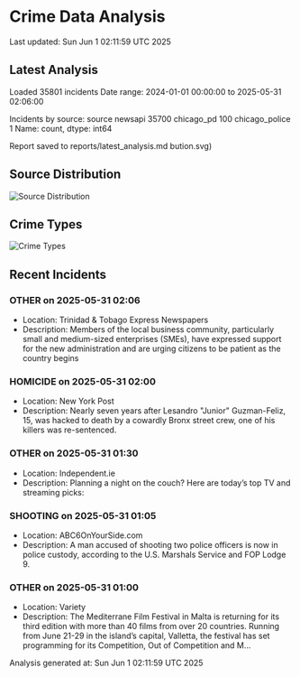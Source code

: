 # Crime Data Analysis
Last updated: Sun Jun  1 02:11:59 UTC 2025

## Latest Analysis

Loaded 35801 incidents
Date range: 2024-01-01 00:00:00 to 2025-05-31 02:06:00

Incidents by source:
source
newsapi           35700
chicago_pd          100
chicago_police        1
Name: count, dtype: int64

Report saved to reports/latest_analysis.md
bution.svg)

## Source Distribution
![Source Distribution](images/source_distribution.svg)

## Crime Types
![Crime Types](images/crime_types.svg)

## Recent Incidents

### OTHER on 2025-05-31 02:06
- Location: Trinidad & Tobago Express Newspapers
- Description: Members of the local business community, particularly small and medium-sized enterprises (SMEs), have expressed support for the new administration and are urging citizens to be patient as the country begins


### HOMICIDE on 2025-05-31 02:00
- Location: New York Post
- Description: Nearly seven years after Lesandro "Junior" Guzman-Feliz, 15, was hacked to death by a cowardly Bronx street crew, one of his killers was re-sentenced.


### OTHER on 2025-05-31 01:30
- Location: Independent.ie
- Description: Planning a night on the couch? Here are today’s top TV and streaming picks:


### SHOOTING on 2025-05-31 01:05
- Location: ABC6OnYourSide.com
- Description: A man accused of shooting two police officers is now in police custody, according to the U.S. Marshals Service and FOP Lodge 9.


### OTHER on 2025-05-31 01:00
- Location: Variety
- Description: The Mediterrane Film Festival in Malta is returning for its third edition with more than 40 films from over 20 countries. Running from June 21-29 in the island’s capital, Valletta, the festival has set programming for its Competition, Out of Competition and M…

Analysis generated at: Sun Jun  1 02:11:59 UTC 2025
